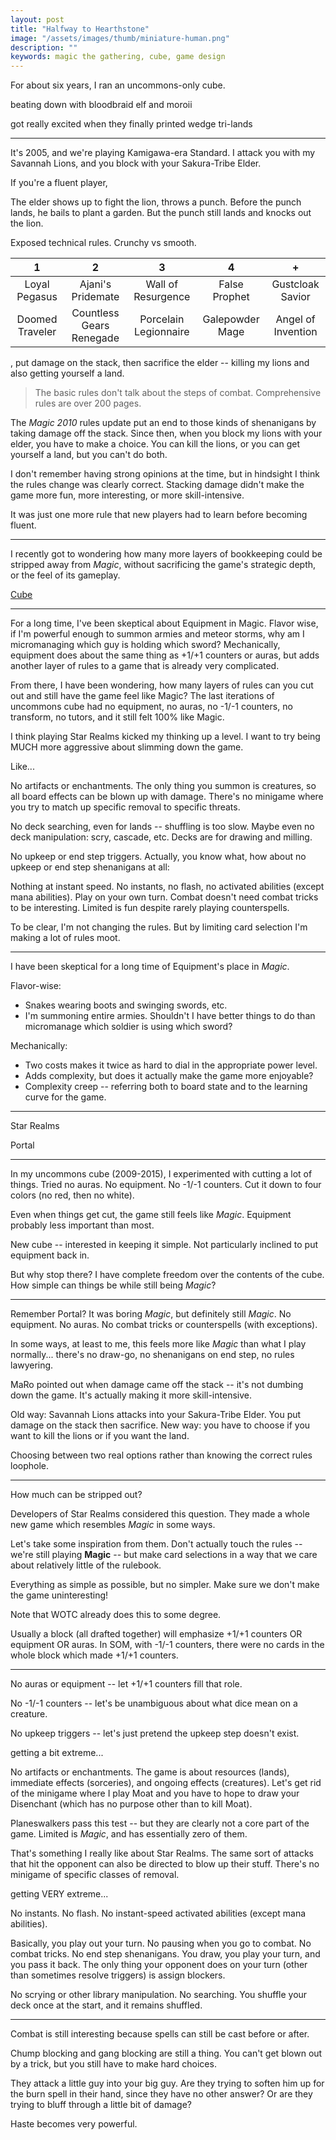 ```yaml
---
layout: post
title: "Halfway to Hearthstone"
image: "/assets/images/thumb/miniature-human.png"
description: ""
keywords: magic the gathering, cube, game design
---
```


For about six years, I ran an uncommons-only cube.

beating down with bloodbraid elf and moroii

got really excited when they finally printed wedge tri-lands




---



It's 2005, and we're playing Kamigawa-era Standard. I attack you with my <a class="card">Savannah Lions</a>, and you block with your <a class="card">Sakura-Tribe Elder</a>.

If you're a fluent player,



The elder shows up to fight the lion, throws a punch. Before the punch lands, he bails to plant a garden. But the punch still lands and knocks out the lion.


Exposed technical rules. Crunchy vs smooth.



| 1    | 2    | 3    | 4    | +    |
|:----:|:----:|:----:|:----:|:----:|
| <a class="card">Loyal Pegasus</a> | <a class="card">Ajani's Pridemate</a> | <a class="card">Wall of Resurgence</a> | <a class="card">False Prophet</a> | <a class="card">Gustcloak Savior</a> |
| <a class="card">Doomed Traveler</a> | <a class="card">Countless Gears Renegade</a> | <a class="card">Porcelain Legionnaire</a> | <a class="card">Galepowder Mage</a> | <a class="card">Angel of Invention</a> |

, put damage on the stack, then sacrifice the elder -- killing my lions and also getting yourself a land.

> The basic rules don't talk about the steps of combat. Comprehensive rules are over 200 pages.

The *Magic 2010* rules update put an end to those kinds of shenanigans by taking damage off the stack. Since then, when you block my lions with your elder, you have to make a choice. You can kill the lions, or you can get yourself a land, but you can't do both.

<!--
At the time, this change was decried as "dumbing down the game," but that objection conflates the complexity of a game's strategy with the complexity of its rules. In fact, history's best games -- Backgammon, Chess, Go, Poker, etc -- demonstrate that a game with deep, engaging strategy need not be burdened with layers of bookkeeping.
-->

I don't remember having strong opinions at the time, but in hindsight I think the rules change was clearly correct. Stacking damage didn't make the game more fun, more interesting, or more skill-intensive.




It was just one more rule that new players had to learn before becoming fluent.

<!-- hoop to jump through -->




---

I recently got to wondering how many more layers of bookkeeping could be stripped away from *Magic*, without sacrificing the game's strategic depth, or the feel of its gameplay.





[Cube](http://magic.wizards.com/en/articles/archive/how-build/building-your-first-cube-2016-05-19)












---






For a long time, I've been skeptical about Equipment in Magic. Flavor wise, if I'm powerful enough to summon armies and meteor storms, why am I micromanaging which guy is holding which sword? Mechanically, equipment does about the same thing as +1/+1 counters or auras, but adds another layer of rules to a game that is already very complicated.

From there, I have been wondering, how many layers of rules can you cut out and still have the game feel like Magic? The last iterations of uncommons cube had no equipment, no auras, no -1/-1 counters, no transform, no tutors, and it still felt 100% like Magic.

I think playing Star Realms kicked my thinking up a level. I want to try being MUCH more aggressive about slimming down the game.

Like...

No artifacts or enchantments. The only thing you summon is creatures, so all board effects can be blown up with damage. There's no minigame where you try to match up specific removal to specific threats.

No deck searching, even for lands -- shuffling is too slow. Maybe even no deck manipulation: scry, cascade, etc. Decks are for drawing and milling.

No upkeep or end step triggers. Actually, you know what, how about no upkeep or end step shenanigans at all:

Nothing at instant speed. No instants, no flash, no activated abilities (except mana abilities). Play on your own turn. Combat doesn't need combat tricks to be interesting. Limited is fun despite rarely playing counterspells.

To be clear, I'm not changing the rules. But by limiting card selection I'm making a lot of rules moot.

---






I have been skeptical for a long time of Equipment's place in *Magic*.

Flavor-wise:

- Snakes wearing boots and swinging swords, etc.
- I'm summoning entire armies. Shouldn't I have better things to do than micromanage which soldier is using which sword?

Mechanically:

- Two costs makes it twice as hard to dial in the appropriate power level.
- Adds complexity, but does it actually make the game more enjoyable?
- Complexity creep -- referring both to board state and to the learning curve for the game.

---

Star Realms

Portal

---

In my uncommons cube (2009-2015), I experimented with cutting a lot of things. Tried no auras. No equipment. No -1/-1 counters. Cut it down to four colors (no red, then no white).  

Even when things get cut, the game still feels like *Magic*. Equipment probably less important than most.

New cube -- interested in keeping it simple. Not particularly inclined to put equipment back in.

But why stop there? I have complete freedom over the contents of the cube. How simple can things be while still being *Magic*?

---

Remember Portal? It was boring *Magic*, but definitely still *Magic*. No equipment. No auras. No combat tricks or counterspells (with exceptions).

In some ways, at least to me, this feels more like *Magic* than what I play normally... there's no draw-go, no shenanigans on end step, no rules lawyering.

MaRo pointed out when damage came off the stack -- it's not dumbing down the game. It's actually making it more skill-intensive.

Old way: Savannah Lions attacks into your Sakura-Tribe Elder. You put damage on the stack then sacrifice. New way: you have to choose if you want to kill the lions or if you want the land.

Choosing between two real options rather than knowing the correct rules loophole.

---

How much can be stripped out?

Developers of Star Realms considered this question. They made a whole new game which resembles *Magic* in some ways.

Let's take some inspiration from them. Don't actually touch the rules -- we're still playing **Magic** -- but make card selections in a way that we care about relatively little of the rulebook.

Everything as simple as possible, but no simpler. Make sure we don't make the game uninteresting!

Note that WOTC already does this to some degree.

Usually a block (all drafted together) will emphasize +1/+1 counters OR equipment OR auras. In SOM, with -1/-1 counters, there were no cards in the whole block which made +1/+1 counters.

---

No auras or equipment -- let +1/+1 counters fill that role.

No -1/-1 counters -- let's be unambiguous about what dice mean on a creature.

No upkeep triggers -- let's just pretend the upkeep step doesn't exist.

getting a bit extreme...

No artifacts or enchantments. The game is about resources (lands), immediate effects (sorceries), and ongoing effects (creatures). Let's get rid of the minigame where I play Moat and you have to hope to draw your Disenchant (which has no purpose other than to kill Moat).

Planeswalkers pass this test -- but they are clearly not a core part of the game. Limited is *Magic*, and has essentially zero of them.

That's something I really like about Star Realms. The same sort of attacks that hit the opponent can also be directed to blow up their stuff. There's no minigame of specific classes of removal.

getting VERY extreme...

No instants. No flash. No instant-speed activated abilities (except mana abilities).

Basically, you play out your turn. No pausing when you go to combat. No combat tricks. No end step shenanigans. You draw, you play your turn, and you pass it back. The only thing your opponent does on your turn (other than sometimes resolve triggers) is assign blockers.

No scrying or other library manipulation. No searching. You shuffle your deck once at the start, and it remains shuffled.

---

Combat is still interesting because spells can still be cast before or after.

Chump blocking and gang blocking are still a thing. You can't get blown out by a trick, but you still have to make hard choices.

They attack a little guy into your big guy. Are they trying to soften him up for the burn spell in their hand, since they have no other answer? Or are they trying to bluff through a little bit of damage?

Haste becomes very powerful.
